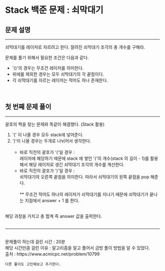 #  Stack 백준 문제 : 쇠막대기

## 문제 설명 
--- 
쇠막대기를 레이저로 자르려고 한다.
잘려진 쇠막대기 조각의 총 개수를 구해라.

문제를 풀기 위해서 필요한 조건은 다음과 같다.
- '()'의 경우는 무조건 레이저를 의미한다.
- 위에를 제외한 경우는 모두 쇠막대기의 각 끝점이다.
- 각 쇠막대기를 자르는 레이저는 적어도 하나 존재한다. <br>


<br>

## 첫 번째 문제 풀이
--- 
괄호의 짝을 찾는 문제와 똑같이 해결했다. (Stack 활용)
1) '(' 이 나올 경우 모두 stack에 넣어준다.
2) ')'이 나올 경우는 두개로 나뉘어서 생각한다. <br><br>
   * 바로 직전의 괄호가 '('일 경우 : <br>레이저에 해당하기 때문에 stack 에 쌓인 '('의 개수(stack 의 길이 - 1)를 활용해서 해당 레이저로 생긴 쇠막대기 조각의 개수를 계산한다.
   *  바로 직전의 괄호가 ')'일 경우 : <br>쇠막대기의 오른쪽 끝점을 의미한다. 따라서 쇠막대기의 왼쪽 끝점을 pop 해준다.<br>
   <br> ** 무조건 적어도 하나의 레이저가 쇠막대기를 지나기 때문에 쇠막대기가 끝나는 지점에서 answer + 1 를 한다.

<br>
해당 과정을 거치고 총 합계 즉 answer 값을 출력한다.
<br>
<br>

--- 
<br>
문제풀이 하는데 걸린 시간 : 20분
<br> 해당 시간만큼 걸린 이유 : 알고리즘을 알고 풀어서 금방 풀이 방법을 알 수 있었다.
<br> 출처 : https://www.acmicpc.net/problem/10799

```
다른 풀이도 고민해보고 추가한다.
```